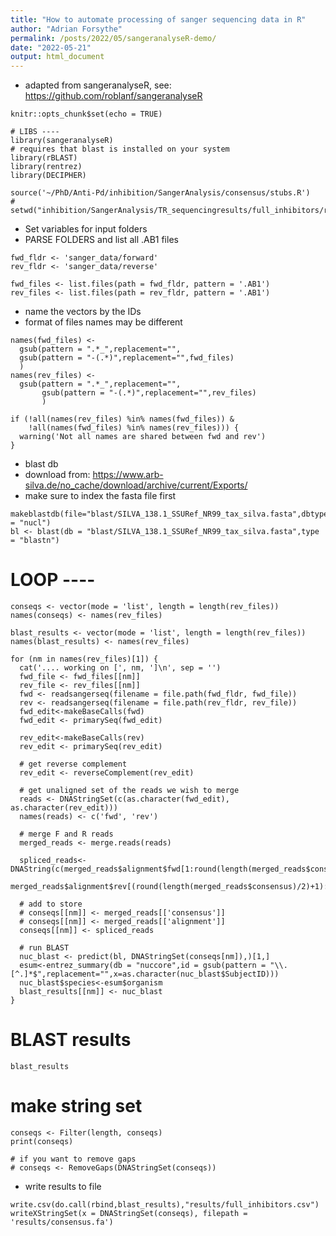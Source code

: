 ```yaml
---
title: "How to automate processing of sanger sequencing data in R"
author: "Adrian Forsythe"
permalink: /posts/2022/05/sangeranalyseR-demo/
date: "2022-05-21"
output: html_document
---
```


- adapted from sangeranalyseR, see: https://github.com/roblanf/sangeranalyseR

```{r setup, include=FALSE}
knitr::opts_chunk$set(echo = TRUE)
```

```{r echo=FALSE, eval=TRUE, warning=FALSE,message=FALSE,error=FALSE}
# LIBS ----
library(sangeranalyseR)
# requires that blast is installed on your system
library(rBLAST)
library(rentrez)
library(DECIPHER)
```

```{r echo=TRUE, eval=TRUE, warning=FALSE,message=FALSE,error=FALSE}
source('~/PhD/Anti-Pd/inhibition/SangerAnalysis/consensus/stubs.R')
# setwd("inhibition/SangerAnalysis/TR_sequencingresults/full_inhibitors/round2")
```

- Set variables for input folders
- PARSE FOLDERS and list all .AB1 files

```{r echo=TRUE, eval=TRUE, warning=FALSE,message=FALSE,error=FALSE}
fwd_fldr <- 'sanger_data/forward'
rev_fldr <- 'sanger_data/reverse'

fwd_files <- list.files(path = fwd_fldr, pattern = '.AB1')
rev_files <- list.files(path = rev_fldr, pattern = '.AB1')
```

- name the vectors by the IDs
- format of files names may be different

```{r echo=TRUE, eval=TRUE, warning=FALSE,message=FALSE,error=FALSE}
names(fwd_files) <-
  gsub(pattern = ".*_",replacement="",
  gsub(pattern = "-(.*)",replacement="",fwd_files)
  )
names(rev_files) <-
  gsub(pattern = ".*_",replacement="",
       gsub(pattern = "-(.*)",replacement="",rev_files)
       )

if (!all(names(rev_files) %in% names(fwd_files)) &
    !all(names(fwd_files) %in% names(rev_files))) {
  warning('Not all names are shared between fwd and rev')
}
```

- blast db
- download from: https://www.arb-silva.de/no_cache/download/archive/current/Exports/
- make sure to index the fasta file first

```{r echo=TRUE, eval=TRUE, warning=FALSE,message=FALSE,error=FALSE}
makeblastdb(file="blast/SILVA_138.1_SSURef_NR99_tax_silva.fasta",dbtype = "nucl")
bl <- blast(db = "blast/SILVA_138.1_SSURef_NR99_tax_silva.fasta",type = "blastn")
```

# LOOP ----

```{r echo=TRUE, eval=TRUE, warning=FALSE,message=FALSE,error=FALSE}
conseqs <- vector(mode = 'list', length = length(rev_files))
names(conseqs) <- names(rev_files)

blast_results <- vector(mode = 'list', length = length(rev_files))
names(blast_results) <- names(rev_files)

for (nm in names(rev_files)[1]) {
  cat('.... working on [', nm, ']\n', sep = '')
  fwd_file <- fwd_files[[nm]]
  rev_file <- rev_files[[nm]]
  fwd <- readsangerseq(filename = file.path(fwd_fldr, fwd_file))
  rev <- readsangerseq(filename = file.path(rev_fldr, rev_file))
  fwd_edit<-makeBaseCalls(fwd)
  fwd_edit <- primarySeq(fwd_edit)

  rev_edit<-makeBaseCalls(rev)
  rev_edit <- primarySeq(rev_edit)

  # get reverse complement
  rev_edit <- reverseComplement(rev_edit)

  # get unaligned set of the reads we wish to merge
  reads <- DNAStringSet(c(as.character(fwd_edit), as.character(rev_edit)))
  names(reads) <- c('fwd', 'rev')

  # merge F and R reads
  merged_reads <- merge.reads(reads)

  spliced_reads<-DNAString(c(merged_reads$alignment$fwd[1:round(length(merged_reads$consensus)/2)],
  merged_reads$alignment$rev[(round(length(merged_reads$consensus)/2)+1):length(merged_reads$consensus)]))

  # add to store
  # conseqs[[nm]] <- merged_reads[['consensus']]
  # conseqs[[nm]] <- merged_reads[['alignment']]
  conseqs[[nm]] <- spliced_reads

  # run BLAST
  nuc_blast <- predict(bl, DNAStringSet(conseqs[nm]),)[1,]
  esum<-entrez_summary(db = "nuccore",id = gsub(pattern = "\\.[^.]*$",replacement="",x=as.character(nuc_blast$SubjectID)))
  nuc_blast$species<-esum$organism
  blast_results[[nm]] <- nuc_blast
}
```

# BLAST results

```{r}
blast_results
```

# make string set

```{r echo=TRUE, eval=TRUE, warning=FALSE,message=FALSE,error=FALSE}
conseqs <- Filter(length, conseqs)
print(conseqs)

# if you want to remove gaps
# conseqs <- RemoveGaps(DNAStringSet(conseqs))
```

- write results to file

```{r echo=TRUE, eval=TRUE, warning=FALSE,message=FALSE,error=FALSE}
write.csv(do.call(rbind,blast_results),"results/full_inhibitors.csv")
writeXStringSet(x = DNAStringSet(conseqs), filepath = 'results/consensus.fa')
```
